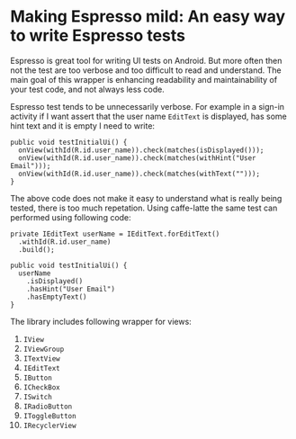 # Making Espresso mild: An easy way to write Espresso tests

Espresso is great tool for writing UI tests on Android. But more often then not the test are too verbose and too difficult to read and understand. The main goal of this wrapper is enhancing readability and maintainability of your test code, and not always less code. 

Espresso test tends to be unnecessarily verbose. For example in a sign-in activity if I want assert that the user name `EditText` is displayed, has some hint text and it is empty I need to write:

```
public void testInitialUi() {
  onView(withId(R.id.user_name)).check(matches(isDisplayed()));
  onView(withId(R.id.user_name)).check(matches(withHint("User Email")));
  onView(withId(R.id.user_name)).check(matches(withText("")));
}
```

The above code does not make it easy to understand what is really being tested, there is too much repetation. Using caffe-latte the same test can performed using following code:

```
private IEditText userName = IEditText.forEditText()
  .withId(R.id.user_name)
  .build();

public void testInitialUi() {
  userName
    .isDisplayed()
    .hasHint("User Email")
    .hasEmptyText()
}
```

The library includes following wrapper for views:

1. `IView` 
1. `IViewGroup`
1. `ITextView`
1. `IEditText`
1. `IButton`
1. `ICheckBox`
1. `ISwitch`
1. `IRadioButton`
1. `IToggleButton`
1. `IRecyclerView`

